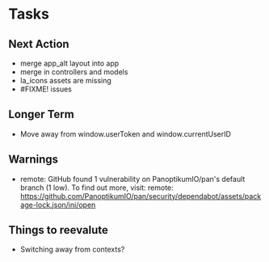 # Tasks

## Next Action

* merge app_alt layout into app
* merge in controllers and models
* la_icons assets are missing
* #FIXME! issues

## Longer Term

* Move away from window.userToken and window.currentUserID

## Warnings

* remote: GitHub found 1 vulnerability on PanoptikumIO/pan's default branch (1 low). To find out more, visit:
  remote:  <https://github.com/PanoptikumIO/pan/security/dependabot/assets/package-lock.json/ini/open>


## Things to reevalute

* Switching away from contexts?
